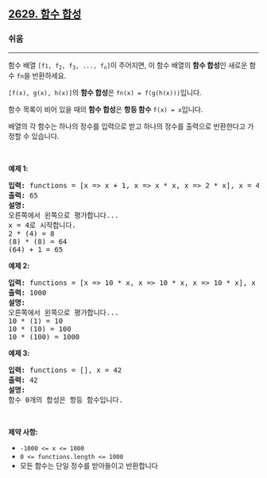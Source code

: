 <h2><a href="https://leetcode.com/problems/function-composition">2629. 함수 합성</a></h2><h3>쉬움</h3><hr><p>함수 배열&nbsp;<code>[f<span style="font-size: 10.8333px;">1</span>, f<sub>2</sub>, f<sub>3</sub>,&nbsp;..., f<sub>n</sub>]</code>이 주어지면, 이 함수 배열의 <strong>함수 합성</strong>인 새로운 함수&nbsp;<code>fn</code>을 반환하세요.</p>

<p><code>[f(x), g(x), h(x)]</code>의&nbsp;<strong>함수 합성</strong>은&nbsp;<code>fn(x) = f(g(h(x)))</code>입니다.</p>

<p>함수 목록이 비어 있을 때의 <strong>함수 합성</strong>은&nbsp;<strong>항등 함수</strong>&nbsp;<code>f(x) = x</code>입니다.</p>

<p>배열의 각&nbsp;함수는 하나의 정수를 입력으로 받고 하나의 정수를 출력으로 반환한다고 가정할 수 있습니다.</p>

<p>&nbsp;</p>
<p><strong class="example">예제 1:</strong></p>

<pre>
<strong>입력:</strong> functions = [x =&gt; x + 1, x =&gt; x * x, x =&gt; 2 * x], x = 4
<strong>출력:</strong> 65
<strong>설명:</strong>
오른쪽에서 왼쪽으로 평가합니다...
x = 4로 시작합니다.
2 * (4) = 8
(8) * (8) = 64
(64) + 1 = 65
</pre>

<p><strong class="example">예제 2:</strong></p>

<pre>
<strong>입력:</strong> functions = [x =&gt; 10 * x, x =&gt; 10 * x, x =&gt; 10 * x], x = 1
<strong>출력:</strong> 1000
<strong>설명:</strong>
오른쪽에서 왼쪽으로 평가합니다...
10 * (1) = 10
10 * (10) = 100
10 * (100) = 1000
</pre>

<p><strong class="example">예제 3:</strong></p>

<pre>
<strong>입력:</strong> functions = [], x = 42
<strong>출력:</strong> 42
<strong>설명:</strong>
함수 0개의 합성은 항등 함수입니다.</pre>

<p>&nbsp;</p>
<p><strong>제약 사항:</strong></p>

<ul>
	<li><code><font face="monospace">-1000 &lt;= x &lt;= 1000</font></code></li>
	<li><code><font face="monospace">0 &lt;= functions.length &lt;= 1000</font></code></li>
	<li>모든 함수는 단일 정수를 받아들이고 반환합니다</li>
</ul>
